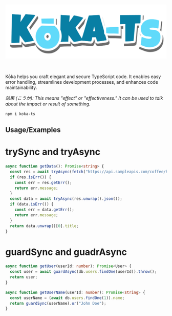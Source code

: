 <br>

![Kōka](./img/logo.png)

<br>

Kōka helps you craft elegant and secure TypeScript code. It enables easy error handling, streamlines development processes, and enhances code maintainability.

_効果 (こうか): This means "effect" or "effectiveness." It can be used to talk about the impact or result of something._

```bash
npm i koka-ts
```

## Usage/Examples

# trySync and tryAsync

```typescript
async function getData(): Promise<string> {
  const res = await tryAsync(fetch("https://api.sampleapis.com/coffee/hot"));
  if (res.isErr()) {
    const err = res.getErr();
    return err.message;
  }
  const data = await tryAsync(res.unwrap().json());
  if (data.isErr()) {
    const err = data.getErr();
    return err.message;
  }
  return data.unwrap()[0].title;
}
```

# guardSync and guadrAsync

```typescript
async function getUser(userId: number): Promise<User> {
  const user = await guardAsync(db.users.findOne(userId)).throw();
  return user;
}
```

```typescript
async function getUserName(userId: number): Promise<string> {
  const userName = (await db.users.findOne(1)).name;
  return guardSync(userName).or("John Doe");
}
```
